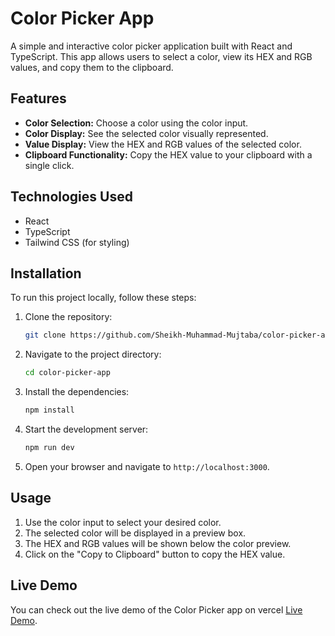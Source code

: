 # Color Picker App

A simple and interactive color picker application built with React and TypeScript. This app allows users to select a color, view its HEX and RGB values, and copy them to the clipboard.

## Features

- **Color Selection:** Choose a color using the color input.
- **Color Display:** See the selected color visually represented.
- **Value Display:** View the HEX and RGB values of the selected color.
- **Clipboard Functionality:** Copy the HEX value to your clipboard with a single click.

## Technologies Used

- React
- TypeScript
- Tailwind CSS (for styling)

## Installation

To run this project locally, follow these steps:

1. Clone the repository:
   ```bash
   git clone https://github.com/Sheikh-Muhammad-Mujtaba/color-picker-app.git
   ```
   
2. Navigate to the project directory:
   ```bash
   cd color-picker-app
   ```
   
3. Install the dependencies:
   ```bash
   npm install
   ```

4. Start the development server:
   ```bash
   npm run dev
   ```

5. Open your browser and navigate to `http://localhost:3000`.

## Usage

1. Use the color input to select your desired color.
2. The selected color will be displayed in a preview box.
3. The HEX and RGB values will be shown below the color preview.
4. Click on the "Copy to Clipboard" button to copy the HEX value.

## Live Demo

You can check out the live demo of the Color Picker app on vercel
[Live Demo](https://color-picker-app-coral.vercel.app/).
